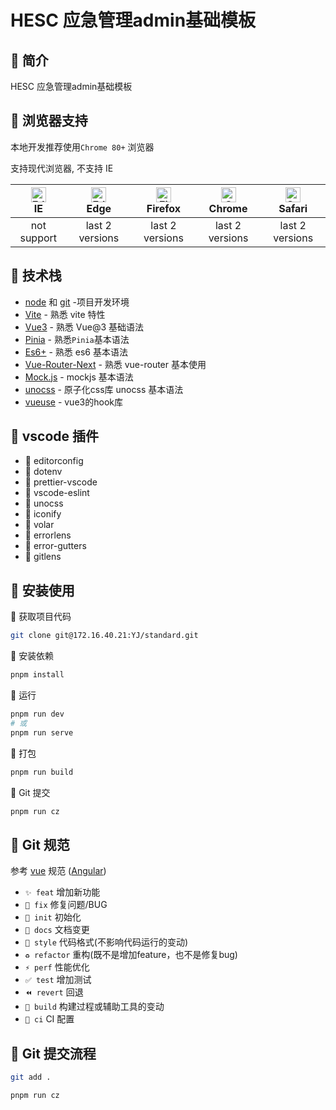 # HESC 应急管理admin基础模板

## 🍔 简介

HESC 应急管理admin基础模板

## 🍩 浏览器支持

本地开发推荐使用`Chrome 80+` 浏览器

支持现代浏览器, 不支持 IE

| [<img src="https://raw.githubusercontent.com/alrra/browser-logos/master/src/edge/edge_48x48.png" alt=" Edge" width="24px" height="24px" />](http://godban.github.io/browsers-support-badges/)</br>IE | [<img src="https://raw.githubusercontent.com/alrra/browser-logos/master/src/edge/edge_48x48.png" alt=" Edge" width="24px" height="24px" />](http://godban.github.io/browsers-support-badges/)</br>Edge | [<img src="https://raw.githubusercontent.com/alrra/browser-logos/master/src/firefox/firefox_48x48.png" alt="Firefox" width="24px" height="24px" />](http://godban.github.io/browsers-support-badges/)</br>Firefox | [<img src="https://raw.githubusercontent.com/alrra/browser-logos/master/src/chrome/chrome_48x48.png" alt="Chrome" width="24px" height="24px" />](http://godban.github.io/browsers-support-badges/)</br>Chrome | [<img src="https://raw.githubusercontent.com/alrra/browser-logos/master/src/safari/safari_48x48.png" alt="Safari" width="24px" height="24px" />](http://godban.github.io/browsers-support-badges/)</br>Safari |
| :-: | :-: | :-: | :-: | :-: |
| not support | last 2 versions | last 2 versions | last 2 versions | last 2 versions |


## 🍻 技术栈
- [node](http://nodejs.org/) 和 [git](https://git-scm.com/) -项目开发环境
- [Vite](https://vitejs.dev/) - 熟悉 vite 特性
- [Vue3](https://v3.vuejs.org/) - 熟悉 Vue@3 基础语法
- [Pinia](https://pinia.vuejs.org/introduction.html#why-should-i-use-pinia) - 熟悉`Pinia`基本语法
- [Es6+](http://es6.ruanyifeng.com/) - 熟悉 es6 基本语法
- [Vue-Router-Next](https://next.router.vuejs.org/) - 熟悉 vue-router 基本使用
- [Mock.js](https://github.com/nuysoft/Mock) - mockjs 基本语法
- [unocss](https://github.com/nuysoft/Mock) - 原子化css库 unocss 基本语法
- [vueuse](https://vueuse.org/) - vue3的hook库
  
## 🍺 vscode 插件
- 🍭 editorconfig
- 🍬 dotenv
- 🍿 prettier-vscode
- 🍪 vscode-eslint
- 🍺 unocss
- 🍦 iconify
- 🍰 volar
- 🎂 errorlens
- 🍧 error-gutters
- 🍼 gitlens

## 🍭 安装使用

🍙 获取项目代码

```bash
git clone git@172.16.40.21:YJ/standard.git
```

🌈 安装依赖

```bash
pnpm install
```

🐥 运行

```bash
pnpm run dev
# 或
pnpm run serve
```

🍁 打包

```bash
pnpm run build
```

🍄 Git 提交

```bash
pnpm run cz
```

## 🍣 Git 规范

参考 [vue](https://github.com/vuejs/vue/blob/dev/.github/COMMIT_CONVENTION.md) 规范 ([Angular](https://github.com/conventional-changelog/conventional-changelog/tree/master/packages/conventional-changelog-angular))

  - `✨ feat` 增加新功能
  - `🐛 fix` 修复问题/BUG
  - `🎉 init` 初始化
  - `📝 docs` 文档变更
  - `💄 style` 代码格式(不影响代码运行的变动)
  - `♻️ refactor` 重构(既不是增加feature，也不是修复bug)
  - `⚡️ perf` 性能优化
  - `✅ test` 增加测试
  - `⏪️ revert` 回退
  - `🚀‍ build` 构建过程或辅助工具的变动
  - `👷 ci` CI 配置

## 🌯 Git 提交流程
```bash
git add .

pnpm run cz
```


